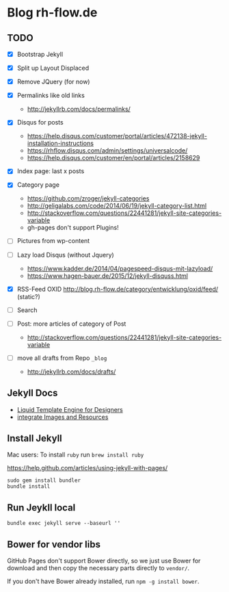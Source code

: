 # Blog rh-flow.de


## TODO

- [x] Bootstrap Jekyll
- [x] Split up Layout Displaced
- [x] Remove JQuery (for now)
- [x] Permalinks like old links
  - http://jekyllrb.com/docs/permalinks/

- [x] Disqus for posts
  - https://help.disqus.com/customer/portal/articles/472138-jekyll-installation-instructions
  - https://rhflow.disqus.com/admin/settings/universalcode/
  - https://help.disqus.com/customer/en/portal/articles/2158629
- [x] Index page: last x posts

- [x] Category page
  - https://github.com/zroger/jekyll-categories
  - http://geligalabs.com/code/2014/06/19/jekyll-category-list.html
  - http://stackoverflow.com/questions/22441281/jekyll-site-categories-variable
  - gh-pages don't support Plugins!

- [ ] Pictures from wp-content

- [ ] Lazy load Disqus (without Jquery)
  - https://www.kadder.de/2014/04/pagespeed-disqus-mit-lazyload/
  - https://www.hagen-bauer.de/2015/12/jekyll-disquss.html

- [x] RSS-Feed OXID http://blog.rh-flow.de/category/entwicklung/oxid/feed/ (static?)

- [ ] Search
- [ ] Post: more articles of category of Post
  - http://stackoverflow.com/questions/22441281/jekyll-site-categories-variable

- [ ] move all drafts from Repo `_blog`
  - http://jekyllrb.com/docs/drafts/

## Jekyll Docs

- [Liquid Template Engine for Designers](https://github.com/Shopify/liquid/wiki/Liquid-for-Designers)
- [integrate Images and Resources](http://jekyllrb.com/docs/posts/#including-images-and-resources)

## Install Jekyll

Mac users: To install `ruby` run `brew install ruby`

https://help.github.com/articles/using-jekyll-with-pages/

```
sudo gem install bundler
bundle install
```

## Run Jeykll local

```
bundle exec jekyll serve --baseurl ''
```

## Bower for vendor libs

GitHub Pages don't support Bower directly, so we just use Bower for download and then copy the necessary parts directly to `vendor/`.

If you don't have Bower already installed, run `npm -g install bower`.
